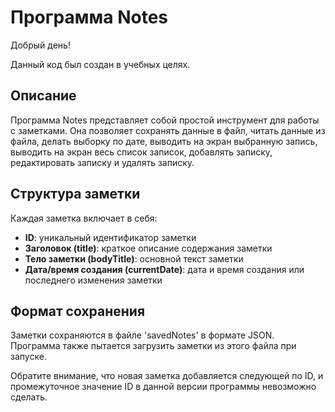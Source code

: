 # Программа Notes

Добрый день!

Данный код был создан в учебных целях.

## Описание

Программа Notes представляет собой простой инструмент для работы с заметками. Она позволяет сохранять данные в файл, читать данные из файла, делать выборку по дате, выводить на экран выбранную запись, выводить на экран весь список записок, добавлять записку, редактировать записку и удалять записку.

## Структура заметки

Каждая заметка включает в себя:

- **ID**: уникальный идентификатор заметки
- **Заголовок (title)**: краткое описание содержания заметки
- **Тело заметки (bodyTitle)**: основной текст заметки
- **Дата/время создания (currentDate)**: дата и время создания или последнего изменения заметки

## Формат сохранения

Заметки сохраняются в файле 'savedNotes' в формате JSON. Программа также пытается загрузить заметки из этого файла при запуске.

Обратите внимание, что новая заметка добавляется следующей по ID, и промежуточное значение ID в данной версии программы невозможно сделать.
